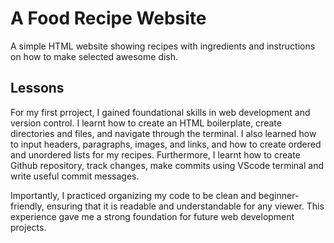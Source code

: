 # A Food Recipe Website

A simple HTML website showing recipes with ingredients and instructions on how to make selected awesome dish.

## Lessons

For my first prroject, I gained foundational skills in web development and version control. I learnt how to create an HTML boilerplate, create directories and files, and navigate through the terminal. I also learned how to input headers, paragraphs, images, and links, and how to create ordered and unordered lists for my recipes. Furthermore, I learnt how to create Github repository, track changes, make commits using VScode terminal and write useful commit messages.

Importantly, I practiced organizing my code to be clean and beginner-friendly, ensuring that it is readable and understandable for any viewer. This experience gave me a strong foundation for future web development projects.
